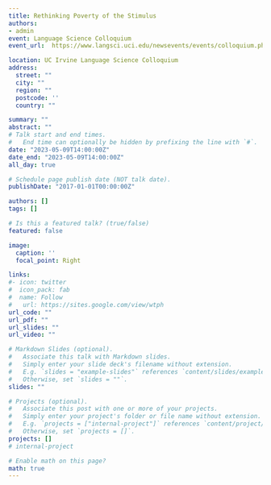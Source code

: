 ```yaml
---
title: Rethinking Poverty of the Stimulus
authors:
- admin
event: Language Science Colloquium
event_url:  https://www.langsci.uci.edu/newsevents/events/colloquium.php 

location: UC Irvine Language Science Colloquium
address:
  street: ""
  city: ""
  region: ""
  postcode: ''
  country: ""

summary: ""
abstract: ""
# Talk start and end times.
#   End time can optionally be hidden by prefixing the line with `#`.
date: "2023-05-09T14:00:00Z"
date_end: "2023-05-09T14:00:00Z"
all_day: true

# Schedule page publish date (NOT talk date).
publishDate: "2017-01-01T00:00:00Z"

authors: []
tags: []

# Is this a featured talk? (true/false)
featured: false

image:
  caption: ''
  focal_point: Right

links:
#- icon: twitter
#  icon_pack: fab
#  name: Follow
#   url: https://sites.google.com/view/wtph
url_code: ""
url_pdf: ""
url_slides: ""
url_video: ""

# Markdown Slides (optional).
#   Associate this talk with Markdown slides.
#   Simply enter your slide deck's filename without extension.
#   E.g. `slides = "example-slides"` references `content/slides/example-slides.md`.
#   Otherwise, set `slides = ""`.
slides: ""

# Projects (optional).
#   Associate this post with one or more of your projects.
#   Simply enter your project's folder or file name without extension.
#   E.g. `projects = ["internal-project"]` references `content/project/deep-learning/index.md`.
#   Otherwise, set `projects = []`.
projects: []
# internal-project

# Enable math on this page?
math: true
---
```

